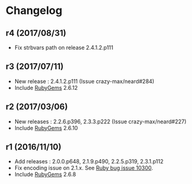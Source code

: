 # Changelog

## r4 (2017/08/31)

* Fix strbvars path on release 2.4.1.2.p111

## r3 (2017/07/11)

* New release : 2.4.1.2.p111 (Issue crazy-max/neard#284)
* Include [RubyGems](https://rubygems.org) 2.6.12

## r2 (2017/03/06)

* New releases : 2.2.6.p396, 2.3.3.p222 (Issue crazy-max/neard#227)
* Include [RubyGems](https://rubygems.org) 2.6.10

## r1 (2016/11/10)

* Add releases : 2.0.0.p648, 2.1.9.p490, 2.2.5.p319, 2.3.1.p112
* Fix encoding issue on 2.1.x. See [Ruby bug issue 10300](https://bugs.ruby-lang.org/issues/10300).
* Include [RubyGems](https://rubygems.org) 2.6.8